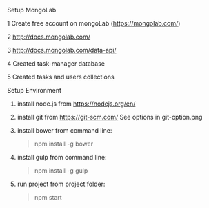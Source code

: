 Setup MongoLab

1	Create free account on mongoLab (https://mongolab.com/)

2	http://docs.mongolab.com/

3	http://docs.mongolab.com/data-api/

4	Created task-manager database

5	Created tasks and users collections


Setup Environment

1. install node.js from https://nodejs.org/en/

2. install git from https://git-scm.com/
	See options in git-option.png

3. install bower from command line: 
	> npm install -g bower

4. install gulp from command line: 
	> npm install -g gulp

5. run project from project folder:
	> npm start
